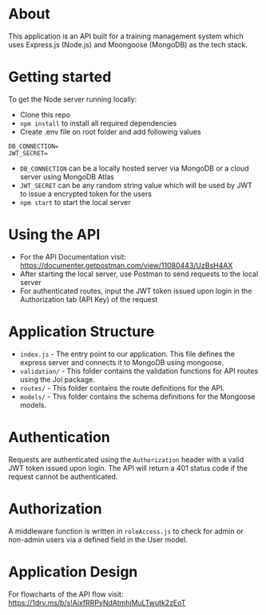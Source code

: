 # About

This application is an API built for a training management system which uses Express.js (Node.js) and Moongoose (MongoDB) as the tech stack.

# Getting started

To get the Node server running locally:
- Clone this repo
-  `npm install` to install all required dependencies
- Create .env file on root folder and add following values
```
DB_CONNECTION=
JWT_SECRET=
```
- `DB_CONNECTION` can be a locally hosted server via MongoDB or a cloud server using MongoDB Atlas
- `JWT_SECRET` can be any random string value which will be used by JWT to issue a encrypted token for the users
-  `npm start` to start the local server

# Using the API

- For the API Documentation visit: https://documenter.getpostman.com/view/11080443/UzBsH4AX
- After starting the local server, use Postman to send requests to the local server
- For authenticated routes, input the JWT token issued upon login in the Authorization tab (API Key) of the request

# Application Structure

- `index.js` - The entry point to our application. This file defines the express server and connects it to MongoDB using mongoose.
- `validation/` - This folder contains the validation functions for API routes using the Joi package.
- `routes/` - This folder contains the route definitions for the API.
- `models/` - This folder contains the schema definitions for the Mongoose models.

# Authentication

Requests are authenticated using the `Authorization` header with a valid JWT token issued upon login. The API will return a 401 status code if the request cannot be authenticated.

# Authorization

A middleware function is written in `roleAccess.js` to check for admin or non-admin users via a defined field in the User model.

# Application Design

For flowcharts of the API flow visit: https://1drv.ms/b/s!AixfRRPyNdAtmhjMuLTwutk2zEoT